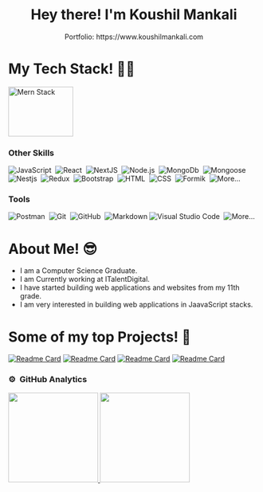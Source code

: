 <h1 align="center">Hey there! I'm Koushil Mankali</h1>
<p align='center'>Portfolio: https://www.koushilmankali.com</p>

<h1>My Tech Stack! 👨‍💻</h1>

<div class='flex justify-content-center align-items-center'>
<img alt="Mern Stack" height='100' width='130' src="https://user-images.githubusercontent.com/65667531/188546327-583a17a1-889f-4023-974c-3d81c95e7913.png"/>
</div>

<div align="left">
<div>

### Other Skills


![JavaScript](https://img.shields.io/badge/-JavaScript-05122A?style=flat&logo=javascript)&nbsp;
![React](https://img.shields.io/badge/-React-05122A?style=flat&logo=react)&nbsp;
![NextJS](https://img.shields.io/badge/-NextJS-05122A?style=flat&logo=next.js)&nbsp;
![Node.js](https://img.shields.io/badge/-Node.js-05122A?style=flat&logo=node.js)&nbsp;
![MongoDb](https://img.shields.io/badge/-Mongodb-05122A?style=flat&logo=mongodb)&nbsp;
![Mongoose](https://img.shields.io/badge/-Mongoose-05122A?style=flat&logo=mongodb)&nbsp;
![Nestjs](https://img.shields.io/badge/-NestJS-05122A?style=flat&logo=nestjs)&nbsp;
![Redux](https://img.shields.io/badge/-Redux-05122A?style=flat&logo=redux)&nbsp;
![Bootstrap](https://img.shields.io/badge/-Bootstrap-05122A?style=flat&logo=bootstrap&logoColor=563D7C)&nbsp;
![HTML](https://img.shields.io/badge/-HTML-05122A?style=flat&logo=HTML5)&nbsp;
![CSS](https://img.shields.io/badge/-CSS-05122A?style=flat&logo=CSS3&logoColor=1572B6)&nbsp;
![Formik](https://img.shields.io/badge/-Formik-05122A?style=flat&logo=formik&logoColor=563D7C)&nbsp;
![More...](https://img.shields.io/badge/And%20More!-yellow?style=flat)&nbsp;

<div>

<div align="left">

### Tools

![Postman](https://img.shields.io/badge/-Postman-05122A?style=flat&logo=postman)&nbsp;
![Git](https://img.shields.io/badge/-Git-05122A?style=flat&logo=git)&nbsp;
![GitHub](https://img.shields.io/badge/-GitHub-05122A?style=flat&logo=github)&nbsp;
![Markdown](https://img.shields.io/badge/-Markdown-05122A?style=flat&logo=markdown)
![Visual Studio Code](https://img.shields.io/badge/-Visual%20Studio%20Code-05122A?style=flat&logo=visual-studio-code&logoColor=007ACC)&nbsp;
![More...](https://img.shields.io/badge/And%20More!-yellow?style=flat)&nbsp;
</div>
</div>

<h1>About Me! 😎</h1>

- I am a Computer Science Graduate.
- I am Currently working at ITalentDigital.
- I have started building web applications and websites from my 11th grade.
- I am very interested in building web applications in JaavaScript stacks. 

<h1>Some of my top Projects! 🎨</h1>
 
[![Readme Card](https://github-readme-stats.vercel.app/api/pin/?username=koushil-mankali&repo=zomato_clone&show_owner=true)](https://github.com/koushil-mankali/zomato_clone)
[![Readme Card](https://github-readme-stats.vercel.app/api/pin/?username=koushil-mankali&repo=covid-help-disk-frontend&show_owner=true)](https://github.com/koushil-mankali/covid-help-disk-frontend)
[![Readme Card](https://github-readme-stats.vercel.app/api/pin/?username=koushil-mankali&repo=covid-help-disk-nodejs&show_owner=true)](https://github.com/koushil-mankali/covid-help-disk-nodejs)
[![Readme Card](https://github-readme-stats.vercel.app/api/pin/?username=koushil-mankali&repo=uclone&show_owner=true)](https://github.com/koushil-mankali/uclone)

### ⚙️ &nbsp;GitHub Analytics

<div class='flex justify-content-space-between align-items-center'>
<a href="https://github.com/koushil-mankali">
  <img height="180em" src="https://github-readme-stats-eight-theta.vercel.app/api?username=koushil-mankali&show_icons=true&theme=algolia&include_all_commits=true&count_private=true"/>
  <img height="180em" src="https://github-readme-stats-eight-theta.vercel.app/api/top-langs/?username=koushil-mankali&layout=compact&langs_count=8&theme=algolia"/>
</a>
</div>
